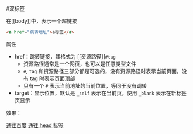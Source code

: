 #双标签 

在[[body]]中，表示一个超链接

```HTML
<a href="跳转地址">a标签</a>
```

属性
- href：跳转链接，其格式为 [[资源路径]]`#tag`
	- 资源路径通常是一个网页，也可以是任意类型文件
	- `#`, `tag` 和资源路径三部分都是可选的，没有资源路径时表示当前页面，没有 tag 时表示页面顶部
	- 只有一个 `#` 表示当前地址的当前位置，等同于没有调转
- target：显示位置，默认是 `_self` 表示在当前页，使用 `_blank` 表示在新标签页显示

效果：

<a href="https://www.baidu.com">通往百度</a>
<a href="./head.md">通往 head 标签</a>
